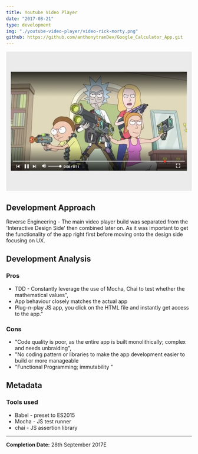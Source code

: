 ```yaml
---
title: Youtube Video Player
date: "2017-08-21"
type: development
img: "./youtube-video-player/video-rick-morty.png"
github: https://github.com/anthonytranDev/Google_Calculator_App.git 
---
```

[![Rick and Morty](./video-rick-morty.png)][1]

## Development Approach
Reverse Engineering - The main video player build was separated from the 'Interactive Design Side' then combined later on. As it was important to get the functionality of the app right first before moving onto the design side focusing on UX.

## Development Analysis
### Pros
- TDD - Constantly leverage the use of Mocha, Chai to test whether the mathematical values",
- App behaviour closely matches the actual app
- Plug-n-play JS app, you click on the HTML file and instantly get access to the app."

### Cons
- "Code quality is poor, as the entire app is built monolithically; complex and needs unbraiding",
- "No coding pattern or libraries to make the app development easier to build or more manageable
- "Functional Programming; immutability "

## Metadata
### Tools used
- Babel - preset to ES2015
- Mocha - JS test runner
- chai - JS assertion library

<hr>

__Completion Date:__ 28th September 2017E

[1]: https://github.com/anthonytranDev/youtube_video_player_clone.git